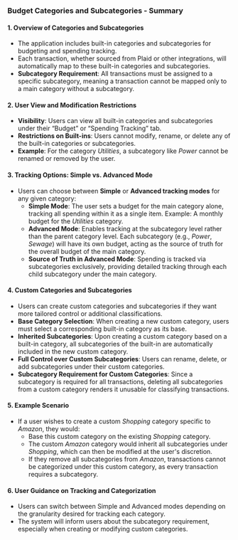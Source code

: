 ### Budget Categories and Subcategories - Summary

#### 1. **Overview of Categories and Subcategories**
   - The application includes built-in categories and subcategories for budgeting and spending tracking.
   - Each transaction, whether sourced from Plaid or other integrations, will automatically map to these built-in categories and subcategories.
   - **Subcategory Requirement**: All transactions must be assigned to a specific subcategory, meaning a transaction cannot be mapped only to a main category without a subcategory.

#### 2. **User View and Modification Restrictions**
   - **Visibility**: Users can view all built-in categories and subcategories under their “Budget” or “Spending Tracking” tab.
   - **Restrictions on Built-ins**: Users cannot modify, rename, or delete any of the built-in categories or subcategories.  
   - **Example**: For the category *Utilities*, a subcategory like *Power* cannot be renamed or removed by the user.

#### 3. **Tracking Options: Simple vs. Advanced Mode**
   - Users can choose between **Simple** or **Advanced tracking modes** for any given category:
     - **Simple Mode**: The user sets a budget for the main category alone, tracking all spending within it as a single item. Example: A monthly budget for the *Utilities* category.
     - **Advanced Mode**: Enables tracking at the subcategory level rather than the parent category level. Each subcategory (e.g., *Power*, *Sewage*) will have its own budget, acting as the source of truth for the overall budget of the main category.
     - **Source of Truth in Advanced Mode**: Spending is tracked via subcategories exclusively, providing detailed tracking through each child subcategory under the main category.

#### 4. **Custom Categories and Subcategories**
   - Users can create custom categories and subcategories if they want more tailored control or additional classifications.
   - **Base Category Selection**: When creating a new custom category, users must select a corresponding built-in category as its base. 
   - **Inherited Subcategories**: Upon creating a custom category based on a built-in category, all subcategories of the built-in are automatically included in the new custom category.
   - **Full Control over Custom Subcategories**: Users can rename, delete, or add subcategories under their custom categories.
   - **Subcategory Requirement for Custom Categories**: Since a subcategory is required for all transactions, deleting all subcategories from a custom category renders it unusable for classifying transactions.

#### 5. **Example Scenario**
   - If a user wishes to create a custom *Shopping* category specific to *Amazon*, they would:
     - Base this custom category on the existing *Shopping* category.
     - The custom *Amazon* category would inherit all subcategories under *Shopping*, which can then be modified at the user's discretion.
     - If they remove all subcategories from *Amazon*, transactions cannot be categorized under this custom category, as every transaction requires a subcategory.

#### 6. **User Guidance on Tracking and Categorization**
   - Users can switch between Simple and Advanced modes depending on the granularity desired for tracking each category.
   - The system will inform users about the subcategory requirement, especially when creating or modifying custom categories.